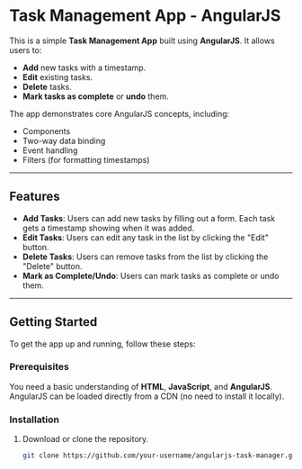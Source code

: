 # Task Management App - AngularJS

This is a simple **Task Management App** built using **AngularJS**. It allows users to:
- **Add** new tasks with a timestamp.
- **Edit** existing tasks.
- **Delete** tasks.
- **Mark tasks as complete** or **undo** them.

The app demonstrates core AngularJS concepts, including:
- Components
- Two-way data binding
- Event handling
- Filters (for formatting timestamps)

---

## Features

- **Add Tasks**: Users can add new tasks by filling out a form. Each task gets a timestamp showing when it was added.
- **Edit Tasks**: Users can edit any task in the list by clicking the "Edit" button.
- **Delete Tasks**: Users can remove tasks from the list by clicking the "Delete" button.
- **Mark as Complete/Undo**: Users can mark tasks as complete or undo them.

---

## Getting Started

To get the app up and running, follow these steps:

### Prerequisites

You need a basic understanding of **HTML**, **JavaScript**, and **AngularJS**. AngularJS can be loaded directly from a CDN (no need to install it locally).

### Installation

1. Download or clone the repository.
   ```bash
   git clone https://github.com/your-username/angularjs-task-manager.git

